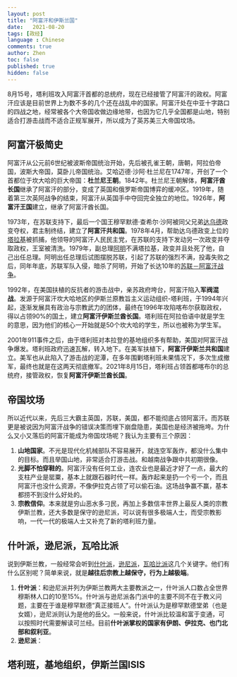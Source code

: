 ```yaml
---
layout: post
title: "阿富汗和伊斯兰国"
date:   2021-08-20
tags: [政经]
language : Chinese
comments: true
author: Zhen
toc: false
published: true
hidden: false
---
```

8月15号，塔利班攻入阿富汗首都的总统府，现在已经接管了阿富汗的政权。阿富汗应该是目前世界上为数不多的几个还在战乱中的国家。阿富汗处在中亚十字路口的四战之地，经常被各个大帝国收做边缘地带，也因为它几乎全国都是山地，特别适合打游击战而不适合正规军展开，所以成为了英苏美三大帝国坟场。

## 阿富汗极简史
阿富汗从公元前6世纪被波斯帝国统治开始，先后被孔雀王朝，唐朝，阿拉伯帝国，波斯大帝国，莫卧儿帝国统治。艾哈迈德·沙阿·杜兰尼在1747年，开创了一个首都位于坎大哈的巨大帝国：**杜兰尼王朝**。1842年。杜兰尼王朝解体，**阿富汗酋长国**继承了阿富汗的部分，变成了英国和俄罗斯帝国博弈的缓冲区。1919年，随着第三次英阿战争的结束，阿富汗从英国手中夺回完全独立的地位。1926年，**阿富汗王国**建立，继承了阿富汗酋长国。

1973年，在苏联支持下，最后一个国王穆罕默德·查希尔·沙阿被同父兄弟[达乌德](https://zh.wikipedia.org/wiki/%E7%A9%86%E7%BD%95%E9%BB%98%E5%BE%B7%C2%B7%E4%BC%8A%E5%BE%B7%E9%87%8C%E6%96%AF%C2%B7%E8%BE%BE%E4%B9%8C%E5%BE%B7)政变夺权，君主制终结，建立了**阿富汗共和国**。1978年4月，帮助达乌德政变上位的[塔拉基](https://zh.wikipedia.org/wiki/%E7%A9%86%E7%BD%95%E9%BB%98%E5%BE%B7%C2%B7%E5%A1%94%E6%8B%89%E5%9F%BA)被抓捕，他领导的阿富汗人民民主党，在苏联的支持下发动另一次政变并夺取政权，王室被清洗。1979年，副总理[阿明](https://zh.wikipedia.org/wiki/%E5%93%88%E8%8F%B2%E4%BD%90%E6%8B%89%C2%B7%E9%98%BF%E6%98%8E)不满塔拉基，政变并且处死了他，自己出任总理。阿明出任总理后试图摆脱苏联，引起了苏联的强烈不满，投毒失败之后，同年年底，苏联军队入侵，暗杀了阿明，开始了长达10年的[苏联－阿富汗战争](https://zh.wikipedia.org/wiki/%E8%8B%8F%E8%81%94%EF%BC%8D%E9%98%BF%E5%AF%8C%E6%B1%97%E6%88%98%E4%BA%89 "苏联－阿富汗战争")。

1992年，在美国扶植的反抗者的游击战中，亲苏政府垮台，阿富汗陷入**军阀混战**。发源于阿富汗坎大哈地区的伊斯兰原教旨主义运动组织-塔利班，于1994年兴起，逐渐发展具有政治与宗教武力的团体，最终在1996年攻陷喀布尔获取政权，得以占领90%的国土，建立**阿富汗伊斯兰酋长国**。塔利班在阿拉伯语中就是学生的意思，因为他们的核心一开始就是50个坎大哈的学生，所以也被称为学生军。

2001年911事件之后，由于塔利班对本拉登的基地组织多有帮助，美国对阿富汗战争爆发。塔利班政府迅速瓦解，转入地下。在美军扶植下，**阿富汗伊斯兰共和国**建立。美军也从此陷入了游击战的泥潭，在多年围剿塔利班未果情况下，多次生成撤军，最终也就是在这两天彻底撤军。2021年8月15日，塔利班占领首都喀布尔的总统府，接管政权，恢复**阿富汗伊斯兰酋长国**。

## 帝国坟场
所以近代以来，先后三大霸主英国，苏联，美国，都不能彻底占领阿富汗。而苏联更是被说因为阿富汗战争的错误决策而埋下崩盘隐患，美国也是经济被拖垮。为什么又小又落后的阿富汗能成为帝国坟场呢？我认为主要有三个原因：
 1. **山地国家**。不光是现代化机械部队不容易展开，就连空军轰炸，都没什么集中的目标。而且举国山地，非常适合打游击战。和越南战争跟中共初期很像。
 2. **光脚不怕穿鞋的**。阿富汗没有任何工业，连农业也是最近才好了一点，最大的支柱产业是罂粟，基本上就跟石器时代一样。轰炸起来是扔一个亏一个，而且阿富汗也没什么资源，不像伊拉克占领了可以偷石油。这场战争赢不赢，基本都捞不到没什么好处的。
 3. **宗教信仰**。本来就是穷山恶水多刁民，再加上多数信丰世界上最反人类的宗教伊斯兰教，还大多数是保守的逊尼派，可以说有很多极端人士，而受宗教影响，一代一代的极端人士又补充了新的塔利班力量。
 
## 什叶派，逊尼派，瓦哈比派
说到伊斯兰教，一般经常会听到[什叶派](https://zh.wikipedia.org/wiki/%E4%BB%80%E5%8F%B6%E6%B4%BE)，[逊尼派](https://zh.wikipedia.org/wiki/%E9%81%9C%E5%B0%BC%E6%B4%BE)，[瓦哈比派](https://zh.wikipedia.org/wiki/%E7%93%A6%E5%93%88%E6%AF%94%E6%B4%BE)这几个关键字。他们有什么区别呢？简单来说，就是**越往后宗教上越保守，行为上越极端**。
 1. **什叶派**：和逊尼派并列为伊斯兰教两大主要教派之一，什叶派人口数占全世界穆斯林人口的10至15%。什叶派与逊尼派各门派中的主要不同不在于教义问题，主要在于谁是穆罕默德“真正接班人”。什叶派认为是穆罕默德堂弟（也是女婿），逊尼派则认为是他的岳父。一般来说，什叶派比较温和富于变通，可以按照时代需要解读可兰经。目前**什叶派掌权的国家有伊朗、伊拉克、也门北部和叙利亚**。
 2. **逊尼派**：



## 塔利班，基地组织，伊斯兰国ISIS
<!--stackedit_data:
eyJoaXN0b3J5IjpbMTE1NDM2MzM2MywtMTc4MTkwNzIwMiwxOD
gxODM5NTk0LDg4MTUyNDk5LC0xMzg3MzQyNjIyLDE0MDU3ODgx
MjAsLTE3MzIxNjk1NjgsLTIzNjM3MDE1OCw1NTM2NTkyOTUsLT
IxNDQ3MzA0NDEsMjA0NDM2NzA2LC01NTk1MjI4MTBdfQ==
-->